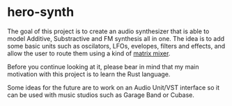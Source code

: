 # hero-synth

The goal of this project is to create an audio synthesizer that is able to model Additive, Substractive and FM synthesis all in one. The idea is to add some basic units such as oscilators, LFOs, evelopes, filters and effects, and allow the user to route them using a kind of [matrix mixer](http://en.wikipedia.org/wiki/Matrix_mixer).

Before you continue looking at it, please bear in mind that my main motivation with this project is to learn the Rust language.

Some ideas for the future are to work on an Audio Unit/VST interface so it can be used with music studios such as Garage Band or Cubase.
